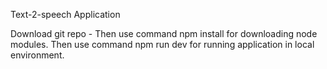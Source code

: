 Text-2-speech Application

Download git repo - 
Then use command npm install for downloading node modules.
Then use command npm run dev for running application in local environment.




